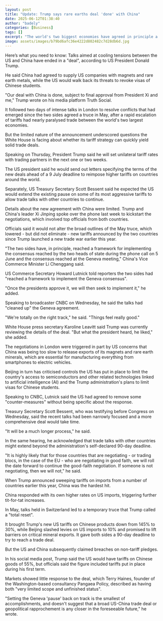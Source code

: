 ```yaml
---
layout: post
title: "Update: Trump says rare earths deal 'done' with China"
date: 2025-06-12T01:38:40
author: "badely"
categories: [Business]
tags: []
excerpt: "The world's two biggest economies have agreed in principle a framework for de-escalating trade tensions."
image: assets/images/b79bd6afc36e4222d802482c7d28db6d.jpg
---
```


Here’s what you need to know: Talks aimed at cooling tensions between the US and China have ended in a "deal", according to US President Donald Trump.

He said China had agreed to supply US companies with magnets and rare earth metals, while the US would walk back its threats to revoke visas of Chinese students.

"Our deal with China is done, subject to final approval from President Xi and me," Trump wrote on his media platform Truth Social. 

It followed two days of intense talks in London to resolve conflicts that had emerged since the two sides agreed a truce in May, after a rapid escalation of tariffs had nearly paralysed trade between the world's two largest economies. 

But the limited nature of the announcement underscored questions the White House is facing about whether its tariff strategy can quickly yield solid trade deals. 

Speaking on Thursday, President Trump said he will set unilateral tariff rates with trading partners in the next one or two weeks.

The US president said he would send out letters specifying the terms of the new deals ahead of a 9 July deadline to reimpose higher tariffs on countries around the world.

Separately, US Treasury Secretary Scott Bessent said he expected the US would extend the existing pause on some of its most aggressive tariffs to allow trade talks with other countries to continue. 

Details about the new agreement with China were limited. Trump and China's leader Xi Jinping spoke over the phone last week to kickstart the negotiations, which involved top officials from both countries. 

Officials said it would not alter the broad outlines of the May truce, which lowered - but did not eliminate - new tariffs announced by the two countries since Trump launched a new trade war earlier this year.

"The two sides have, in principle, reached a framework for implementing the consensus reached by the two heads of state during the phone call on 5 June and the consensus reached at the Geneva meeting," China's Vice Commerce Minister Li Chenggang said. 

US Commerce Secretary Howard Lutnick told reporters the two sides had "reached a framework to implement the Geneva consensus".

"Once the presidents approve it, we will then seek to implement it," he added.

Speaking to broadcaster CNBC on Wednesday, he said the talks had "cleaned up" the Geneva agreement.

"We're totally on the right track," he said. "Things feel really good."

White House press secretary Karoline Leavitt said Trump was currently reviewing the details of the deal. "But what the president heard, he liked," she added. 

The negotiations in London were triggered in part by US concerns that China was being too slow to release exports of its magnets and rare earth minerals, which are essential for manufacturing everything from smartphones to electric vehicles.

Beijing in turn has criticised controls the US has put in place to limit the country's access to semiconductors and other related technologies linked to artificial intelligence (AI) and the Trump administration's plans to limit visas for Chinese students.

Speaking to CNBC, Lutnick said the US had agreed to remove some "counter-measures" without being specific about the response. 

Treasury Secretary Scott Bessent, who was testifying before Congress on Wednesday, said the recent talks had been narrowly focused and a more comprehensive deal would take time. 

"It will be a much longer process," he said. 

In the same hearing, he acknowledged that trade talks with other countries might extend beyond the administration's self-declared 90-day deadline. 

"It is highly likely that for those countries that are negotiating - or trading blocs, in the case of the EU - who are negotiating in good faith, we will roll the date forward to continue the good-faith negotiation. If someone is not negotiating, then we will not," he said. 

When Trump announced sweeping tariffs on imports from a number of countries earlier this year, China was the hardest hit. 

China responded with its own higher rates on US imports, triggering further tit-for-tat increases.

In May, talks held in Switzerland led to a temporary truce that Trump called a "total reset".

It brought Trump's new US tariffs on Chinese products down from 145% to 30%, while Beijing slashed levies on US imports to 10% and promised to lift barriers on critical mineral exports. It gave both sides a 90-day deadline to try to reach a trade deal.

But the US and China subsequently claimed breaches on non-tariff pledges.

In his social media post, Trump said the US would have tariffs on Chinese goods of 55%, but officials said the figure included tariffs put in place during his first term. 

Markets showed little response to the deal, which Terry Haines, founder of the Washington-based consultancy Pangaea Policy, described as having both "very limited scope and unfinished status".

"Setting the Geneva 'pause' back on track is the smallest of accomplishments, and doesn't suggest that a broad US-China trade deal or geopolitical rapprochement is any closer in the foreseeable future," he wrote.

